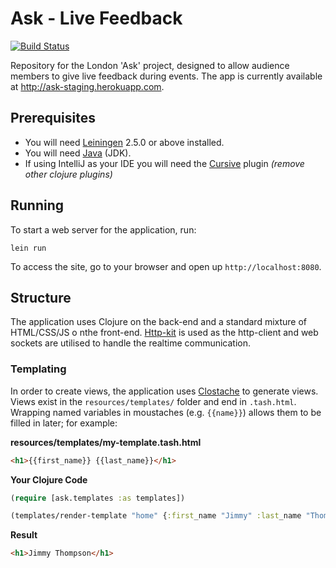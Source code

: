 # Ask - Live Feedback
[![Build Status](https://travis-ci.org/London-Beach/ask.svg?branch=master)](https://travis-ci.org/London-Beach/ask)

Repository for the London 'Ask' project, designed to allow audience members to give live feedback during events. The app is currently available at http://ask-staging.herokuapp.com.

## Prerequisites

* You will need [Leiningen][1] 2.5.0 or above installed.
* You will need [Java][1] (JDK).
* If using IntelliJ as your IDE you will need the [Cursive][3] plugin  _(remove other clojure plugins)_

## Running

To start a web server for the application, run:

    lein run
    
To access the site, go to your browser and open up `http://localhost:8080`.

## Structure

The application uses Clojure on the back-end and a standard mixture of HTML/CSS/JS o nthe front-end. [Http-kit][5] is used as the http-client and web sockets are utilised to handle the realtime communication.

### Templating

In order to create views, the application uses [Clostache][4] to generate views. Views exist in the `resources/templates/` folder and end in `.tash.html`. Wrapping named variables in moustaches (e.g. `{{name}}`) allows them to be filled in later; for example:

**resources/templates/my-template.tash.html**
```html
<h1>{{first_name}} {{last_name}}</h1>
```

**Your Clojure Code**
```clojure
(require [ask.templates :as templates])

(templates/render-template "home" {:first_name "Jimmy" :last_name "Thompson"})
```

**Result**
```html
<h1>Jimmy Thompson</h1>
```

[1]: https://github.com/technomancy/leiningen
[2]: http://www.oracle.com/technetwork/java/javase/downloads/jdk7-downloads-1880260.html
[3]: https://cursiveclojure.com
[4]: https://github.com/fhd/clostache
[5]: http://http-kit.org
